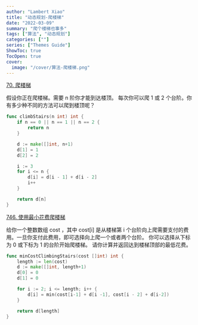 ```yaml
---
author: "Lambert Xiao"
title: "动态规划-爬楼梯"
date: "2022-03-09"
summary: "爬个楼梯也事多"
tags: ["算法", "动态规划"]
categories: [""]
series: ["Themes Guide"]
ShowToc: true
TocOpen: true
cover:
  image: "/cover/算法-爬楼梯.png"
---
```



[70. 爬楼梯](https://leetcode-cn.com/problems/climbing-stairs/)

假设你正在爬楼梯。需要 n 阶你才能到达楼顶。
每次你可以爬 1 或 2 个台阶。你有多少种不同的方法可以爬到楼顶呢？

```go
func climbStairs(n int) int {
    if n == 0 || n == 1 || n == 2 {
        return n
    }

    d := make([]int, n+1)
    d[1] = 1
    d[2] = 2

    i := 3
    for i <= n {
        d[i] = d[i - 1] + d[i - 2]
        i++
    }

    return d[n]
}
```

[746. 使用最小花费爬楼梯](https://leetcode-cn.com/problems/min-cost-climbing-stairs/)

给你一个整数数组 cost ，其中 cost[i] 是从楼梯第 i 个台阶向上爬需要支付的费用。一旦你支付此费用，即可选择向上爬一个或者两个台阶。
你可以选择从下标为 0 或下标为 1 的台阶开始爬楼梯。
请你计算并返回达到楼梯顶部的最低花费。

```go
func minCostClimbingStairs(cost []int) int {
    length := len(cost)
    d := make([]int, length+1)
    d[0] = 0
    d[1] = 0

    for i := 2; i <= length; i++ {
        d[i] = min(cost[i-1] + d[i -1], cost[i - 2] + d[i-2])
    }

    return d[length]
}
```